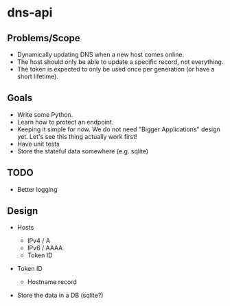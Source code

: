 # dns-api

## Problems/Scope

* Dynamically updating DNS when a new host comes online.
* The host should only be able to update a specific record, not everything.
* The token is expected to only be used once per generation (or have a short lifetime).

## Goals

* Write some Python.
* Learn how to protect an endpoint.
* Keeping it simple for now. We do not need "Bigger Applications" design yet.
  Let's see this thing actually work first!
* Have unit tests
* Store the stateful data somewhere (e.g. sqlite)

## TODO

* Better logging

## Design

* Hosts
  * IPv4 / A
  * IPv6 / AAAA
  * Token ID

* Token ID
    * Hostname record

* Store the data in a DB (sqlite?)
